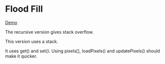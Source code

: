 # Flood Fill

[Demo](https://christernilsson.github.io/Lab/2018/105-FloodFill/index.html)

The recursive version gives stack overflow.

This version uses a stack.

It uses get() and set(). Using pixels[], loadPixels() and updatePixels() should make it quicker.